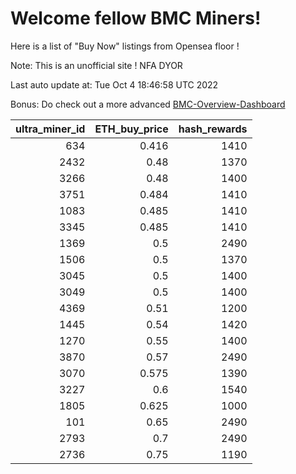 # Welcome fellow BMC Miners!
Here is a list of "Buy Now" listings from Opensea floor !

Note: This is an unofficial site ! NFA DYOR

Last auto update at: Tue Oct  4 18:46:58 UTC 2022

Bonus: Do check out a more advanced [BMC-Overview-Dashboard](https://dune.com/defifunk/BMC-Overview-Dashboard)


|   ultra_miner_id |   ETH_buy_price |   hash_rewards |
|-----------------:|----------------:|---------------:|
|              634 |           0.416 |           1410 |
|             2432 |           0.48  |           1370 |
|             3266 |           0.48  |           1400 |
|             3751 |           0.484 |           1410 |
|             1083 |           0.485 |           1410 |
|             3345 |           0.485 |           1410 |
|             1369 |           0.5   |           2490 |
|             1506 |           0.5   |           1370 |
|             3045 |           0.5   |           1400 |
|             3049 |           0.5   |           1400 |
|             4369 |           0.51  |           1200 |
|             1445 |           0.54  |           1420 |
|             1270 |           0.55  |           1400 |
|             3870 |           0.57  |           2490 |
|             3070 |           0.575 |           1390 |
|             3227 |           0.6   |           1540 |
|             1805 |           0.625 |           1000 |
|              101 |           0.65  |           2490 |
|             2793 |           0.7   |           2490 |
|             2736 |           0.75  |           1190 |